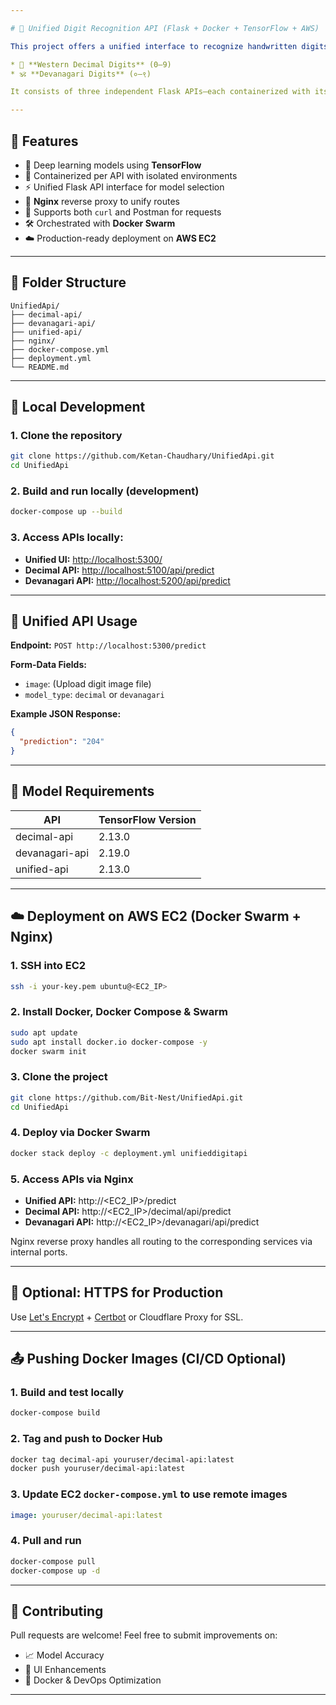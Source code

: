 ```yaml
---

# 🧮 Unified Digit Recognition API (Flask + Docker + TensorFlow + AWS)

This project offers a unified interface to recognize handwritten digits in both:

* 🔢 **Western Decimal Digits** (0–9)
* 🕉️ **Devanagari Digits** (०–९)

It consists of three independent Flask APIs—each containerized with its own TensorFlow version—and a unified interface served via **Nginx reverse proxy**. All services are orchestrated using **Docker Swarm** and hosted on a single **AWS EC2** instance.

---
```


## 🚀 Features

* 🧠 Deep learning models using **TensorFlow**
* 🐳 Containerized per API with isolated environments
* ⚡ Unified Flask API interface for model selection
* 🔁 **Nginx** reverse proxy to unify routes
* 🔀 Supports both `curl` and Postman for requests
* 🛠️ Orchestrated with **Docker Swarm**
* ☁️ Production-ready deployment on **AWS EC2**

---

## 📂 Folder Structure

```
UnifiedApi/
├── decimal-api/
├── devanagari-api/
├── unified-api/
├── nginx/
├── docker-compose.yml
├── deployment.yml
└── README.md
```

---

## 🧪 Local Development

### 1. Clone the repository

```bash
git clone https://github.com/Ketan-Chaudhary/UnifiedApi.git
cd UnifiedApi
```

### 2. Build and run locally (development)

```bash
docker-compose up --build
```

### 3. Access APIs locally:

* **Unified UI:** [http://localhost:5300/](http://localhost:5300/)
* **Decimal API:** [http://localhost:5100/api/predict](http://localhost:5100/api/predict)
* **Devanagari API:** [http://localhost:5200/api/predict](http://localhost:5200/api/predict)

---

## 📮 Unified API Usage

**Endpoint:**
`POST http://localhost:5300/predict`

**Form-Data Fields:**

* `image`: (Upload digit image file)
* `model_type`: `decimal` or `devanagari`

**Example JSON Response:**

```json
{
  "prediction": "204"
}
```

---

## 🧠 Model Requirements

| API            | TensorFlow Version |
| -------------- | ------------------ |
| decimal-api    | 2.13.0             |
| devanagari-api | 2.19.0             |
| unified-api    | 2.13.0             |

---

## ☁️ Deployment on AWS EC2 (Docker Swarm + Nginx)

### 1. SSH into EC2

```bash
ssh -i your-key.pem ubuntu@<EC2_IP>
```

### 2. Install Docker, Docker Compose & Swarm

```bash
sudo apt update
sudo apt install docker.io docker-compose -y
docker swarm init
```

### 3. Clone the project

```bash
git clone https://github.com/Bit-Nest/UnifiedApi.git
cd UnifiedApi
```

### 4. Deploy via Docker Swarm

```bash
docker stack deploy -c deployment.yml unifieddigitapi
```

### 5. Access APIs via Nginx

* **Unified API:** http\://\<EC2\_IP>/predict
* **Decimal API:** http\://\<EC2\_IP>/decimal/api/predict
* **Devanagari API:** http\://\<EC2\_IP>/devanagari/api/predict

Nginx reverse proxy handles all routing to the corresponding services via internal ports.

---

## 🔐 Optional: HTTPS for Production

Use [Let's Encrypt](https://letsencrypt.org/) + [Certbot](https://certbot.eff.org/) or Cloudflare Proxy for SSL.

---

## 📤 Pushing Docker Images (CI/CD Optional)

### 1. Build and test locally

```bash
docker-compose build
```

### 2. Tag and push to Docker Hub

```bash
docker tag decimal-api youruser/decimal-api:latest
docker push youruser/decimal-api:latest
```

### 3. Update EC2 `docker-compose.yml` to use remote images

```yaml
image: youruser/decimal-api:latest
```

### 4. Pull and run

```bash
docker-compose pull
docker-compose up -d
```

---

## 🤝 Contributing

Pull requests are welcome! Feel free to submit improvements on:

* 📈 Model Accuracy
* 🎨 UI Enhancements
* 🐳 Docker & DevOps Optimization

---

